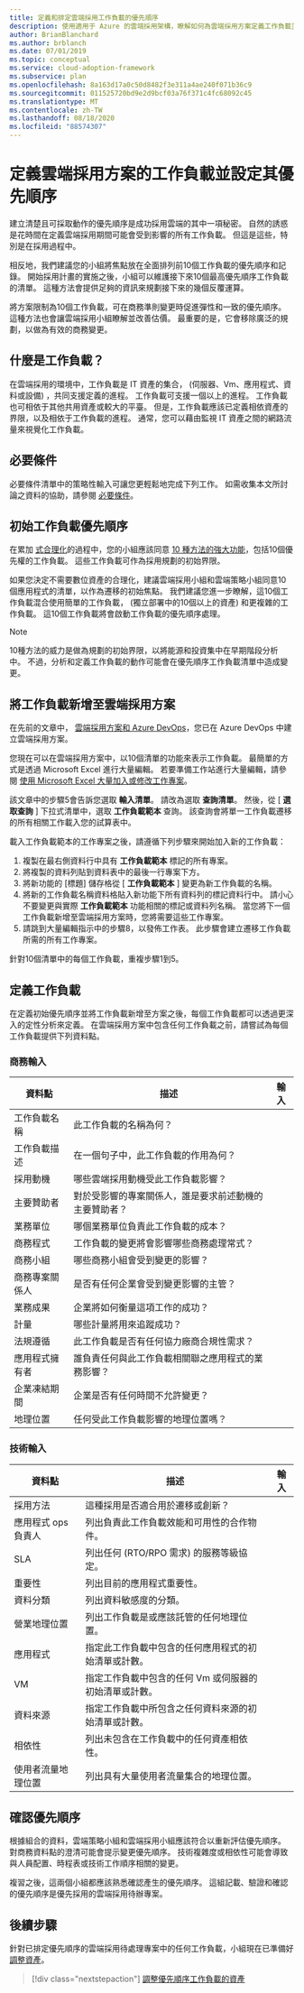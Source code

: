 ```yaml
---
title: 定義和排定雲端採用工作負載的優先順序
description: 使用適用于 Azure 的雲端採用架構，瞭解如何為雲端採用方案定義工作負載並設定其優先順序。
author: BrianBlanchard
ms.author: brblanch
ms.date: 07/01/2019
ms.topic: conceptual
ms.service: cloud-adoption-framework
ms.subservice: plan
ms.openlocfilehash: 8a163d17a0c50d8482f3e311a4ae240f071b36c9
ms.sourcegitcommit: 011525720bd9e2d9bcf03a76f371c4fc68092c45
ms.translationtype: MT
ms.contentlocale: zh-TW
ms.lasthandoff: 08/18/2020
ms.locfileid: "88574307"
---
```

# <a name="define-and-prioritize-workloads-for-a-cloud-adoption-plan"></a>定義雲端採用方案的工作負載並設定其優先順序

建立清楚且可採取動作的優先順序是成功採用雲端的其中一項秘密。 自然的誘惑是花時間在定義雲端採用期間可能會受到影響的所有工作負載。 但這是這些，特別是在採用過程中。

相反地，我們建議您的小組將焦點放在全面排列前10個工作負載的優先順序和記錄。 開始採用計畫的實施之後，小組可以維護接下來10個最高優先順序工作負載的清單。 這種方法會提供足夠的資訊來規劃接下來的幾個反覆運算。

將方案限制為10個工作負載，可在商務準則變更時促進彈性和一致的優先順序。 這種方法也會讓雲端採用小組瞭解並改善估價。 最重要的是，它會移除廣泛的規劃，以做為有效的商務變更。

## <a name="what-is-a-workload"></a>什麼是工作負載？

在雲端採用的環境中，工作負載是 IT 資產的集合， (伺服器、Vm、應用程式、資料或設備) ，共同支援定義的進程。 工作負載可支援一個以上的進程。 工作負載也可相依于其他共用資產或較大的平臺。 但是，工作負載應該已定義相依資產的界限，以及相依于工作負載的進程。 通常，您可以藉由監視 IT 資產之間的網路流量來視覺化工作負載。

## <a name="prerequisites"></a>必要條件

必要條件清單中的策略性輸入可讓您更輕鬆地完成下列工作。 如需收集本文所討論之資料的協助，請參閱 [必要條件](./prerequisites.md)。

## <a name="initial-workload-prioritization"></a>初始工作負載優先順序

在累加 [式合理化](../digital-estate/rationalize.md)的過程中，您的小組應該同意 [10 種方法的強大功能](../digital-estate/rationalize.md#release-planning)，包括10個優先權的工作負載。 這些工作負載可作為採用規劃的初始界限。

如果您決定不需要數位資產的合理化，建議雲端採用小組和雲端策略小組同意10個應用程式的清單，以作為遷移的初始焦點。 我們建議您進一步瞭解，這10個工作負載混合使用簡單的工作負載， (獨立部署中的10個以上的資產) 和更複雜的工作負載。 這10個工作負載將會啟動工作負載的優先順序處理。

> [!NOTE]
> 10種方法的威力是做為規劃的初始界限，以將能源和投資集中在早期階段分析中。 不過，分析和定義工作負載的動作可能會在優先順序工作負載清單中造成變更。

## <a name="add-workloads-to-your-cloud-adoption-plan"></a>將工作負載新增至雲端採用方案

在先前的文章中， [雲端採用方案和 Azure DevOps](./template.md)，您已在 Azure DevOps 中建立雲端採用方案。

您現在可以在雲端採用方案中，以10個清單的功能來表示工作負載。 最簡單的方式是透過 Microsoft Excel 進行大量編輯。 若要準備工作站進行大量編輯，請參閱 [使用 Microsoft Excel 大量加入或修改工作專案](/azure/devops/boards/backlogs/office/bulk-add-modify-work-items-excel?view=azure-devops)。

該文章中的步驟5會告訴您選取 **輸入清單**。 請改為選取 **查詢清單**。 然後，從 [ **選取查詢** ] 下拉式清單中，選取 **工作負載範本** 查詢。 該查詢會將單一工作負載遷移的所有相關工作載入您的試算表中。

載入工作負載範本的工作專案之後，請遵循下列步驟來開始加入新的工作負載：

1. 複製在最右側資料行中具有 **工作負載範本** 標記的所有專案。
2. 將複製的資料列貼到資料表中的最後一行專案下方。
3. 將新功能的 [標題] 儲存格從 [ **工作負載範本** ] 變更為新工作負載的名稱。
4. 將新的工作負載名稱資料格貼入新功能下所有資料列的標記資料行中。 請小心不要變更與實際 **工作負載範本** 功能相關的標記或資料列名稱。 當您將下一個工作負載新增至雲端採用方案時，您將需要這些工作專案。
5. 請跳到大量編輯指示中的步驟8，以發佈工作表。 此步驟會建立遷移工作負載所需的所有工作專案。

針對10個清單中的每個工作負載，重複步驟1到5。

## <a name="define-workloads"></a>定義工作負載

在定義初始優先順序並將工作負載新增至方案之後，每個工作負載都可以透過更深入的定性分析來定義。 在雲端採用方案中包含任何工作負載之前，請嘗試為每個工作負載提供下列資料點。

### <a name="business-inputs"></a>商務輸入

| 資料點 | 描述 | 輸入 |
|---|---|---|
| 工作負載名稱 | 此工作負載的名稱為何？ |         |
| 工作負載描述 | 在一個句子中，此工作負載的作用為何？ |         |
| 採用動機 | 哪些雲端採用動機受此工作負載影響？ |         |
| 主要贊助者 | 對於受影響的專案關係人，誰是要求前述動機的主要贊助者？ |         |
| 業務單位 | 哪個業務單位負責此工作負載的成本？ |         |
| 商務程式 | 工作負載的變更將會影響哪些商務處理常式？ |         |
| 商務小組 | 哪些商務小組會受到變更的影響？ |         |
| 商務專案關係人 | 是否有任何企業會受到變更影響的主管？ |         |
| 業務成果 | 企業將如何衡量這項工作的成功？ |         |
| 計量 | 哪些計量將用來追蹤成功？ |         |
| 法規遵循 | 此工作負載是否有任何協力廠商合規性需求？ |         |
| 應用程式擁有者 | 誰負責任何與此工作負載相關聯之應用程式的業務影響？ |         |
| 企業凍結期間 | 企業是否有任何時間不允許變更？ |         |
| 地理位置 | 任何受此工作負載影響的地理位置嗎？ |         |

### <a name="technical-inputs"></a>技術輸入

| 資料點 | 描述 | 輸入 |
|---|---|---|
| 採用方法 | 這種採用是否適合用於遷移或創新？ |         |
| 應用程式 ops 負責人 | 列出負責此工作負載效能和可用性的合作物件。 |         |
| SLA | 列出任何 (RTO/RPO 需求) 的服務等級協定。 |         |
| 重要性 | 列出目前的應用程式重要性。 |         |
| 資料分類 | 列出資料敏感度的分類。 |         |
| 營業地理位置 | 列出工作負載是或應該託管的任何地理位置。 |         |
| 應用程式 | 指定此工作負載中包含的任何應用程式的初始清單或計數。 |         |
| VM | 指定工作負載中包含的任何 Vm 或伺服器的初始清單或計數。 |         |
| 資料來源 | 指定工作負載中所包含之任何資料來源的初始清單或計數。 |         |
| 相依性 | 列出未包含在工作負載中的任何資產相依性。 |         |
| 使用者流量地理位置 | 列出具有大量使用者流量集合的地理位置。 |         |

## <a name="confirm-priorities"></a>確認優先順序

根據組合的資料，雲端策略小組和雲端採用小組應該符合以重新評估優先順序。 對商務資料點的澄清可能會提示變更優先順序。 技術複雜度或相依性可能會導致與人員配置、時程表或技術工作順序相關的變更。

複習之後，這兩個小組都應該熟悉確認產生的優先順序。 這組記載、驗證和確認的優先順序是優先採用的雲端採用待辦專案。

## <a name="next-steps"></a>後續步驟

針對已排定優先順序的雲端採用待處理專案中的任何工作負載，小組現在已準備好 [調整資產](./assets.md)。

> [!div class="nextstepaction"]
> [調整優先順序工作負載的資產](./assets.md)
